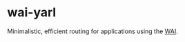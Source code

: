 wai-yarl
========

Minimalistic, efficient routing for applications using the [WAI](https://github.com/yesodweb/wai).
